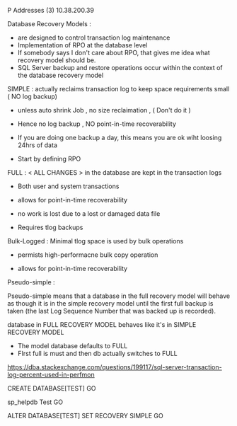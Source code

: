 
P Addresses (3)	
10.38.200.39


Database Recovery Models :  

- are designed to control transaction log maintenance 
- Implementation of RPO at the database level 
- If somebody says I don't care about RPO, that gives me idea what recovery model should be. 
- SQL Server backup and restore operations occur within the context of the database recovery model 


SIMPLE : actually reclaims transaction log <space> to keep space requirements small ( NO log backup)

- unless auto shrink Job , no size reclaimation , ( Don't do it )

- Hence no log backup , NO point-in-time recoverability 

- If you are doing one backup a day, this means you are ok wiht loosing 24hrs of data 

- Start by defining RPO 

FULL : < ALL CHANGES > in the database are kept in the transaction logs

- Both user and system transactions 

- allows for point-in-time recoverability 

- no work is lost due to a lost or damaged data file 

- Requires tlog backups 


Bulk-Logged : Minimal tlog space is used by bulk operations 

- permists high-performacne bulk copy operation 

- allows for point-in-time recoverability 

Pseudo-simple : 

Pseudo-simple means that a database in the full recovery model will behave as though it is in the simple recovery model until the first full backup is taken (the last Log Sequence Number that was backed up is recorded).

database in FULL RECOVERY MODEL behaves like it's in SIMPLE RECOVERY MODEL 

- The model database defaults to FULL 
- FIrst full is must and then db actually switches to FULL 

https://dba.stackexchange.com/questions/199117/sql-server-transaction-log-percent-used-in-perfmon

CREATE DATABASE[TEST]
GO

sp_helpdb Test
GO

ALTER DATABASE[TEST]
SET RECOVERY SIMPLE 
GO 

